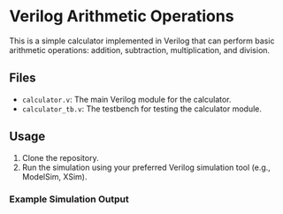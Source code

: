 # Verilog Arithmetic Operations

This is a simple calculator implemented in Verilog that can perform basic arithmetic operations: addition, subtraction, multiplication, and division.

## Files

- `calculator.v`: The main Verilog module for the calculator.
- `calculator_tb.v`: The testbench for testing the calculator module.

## Usage

1. Clone the repository.
2. Run the simulation using your preferred Verilog simulation tool (e.g., ModelSim, XSim).

### Example Simulation Output

